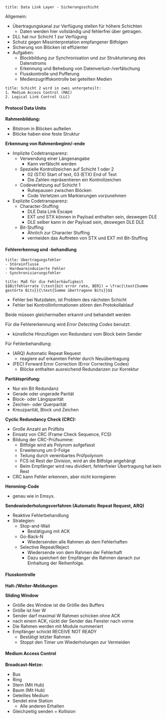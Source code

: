 ```ad-abstract
title: Data Link Layer - Sicherungsschicht
```

Allgemein:
- Übertragungskanal zur Verfügung stellen für höhere Schichten
	- Daten werden hier vollständig und fehlerfrei über getragen.
- DLL hat nur Schicht 1 zur Verfügung
- Schutz gegen Missinterpretation empfangener Bitfolgen
- Sicherung von Blöcken ist effizienter
- Aufgaben:
	- Blockbildung zur Synchronisation und zur Strukturierung des Datenstroms
	- Erkennung und Behebung von Datenverlust-/verfälschung
	- Flusskontrolle und Pufferung
	- Medienzugriffskontrolle bei geteilten Medien

```ad-abstract
title: Schicht 2 wird in zwei untergeteilt:
1. Medium Access Control (MAC)
2. Logical Link Control (LLC)
```

#### Protocol Data Units

**Rahmenbildung:**
- Bitstrom in Blöcken aufteilen
- Blöcke haben eine feste Struktur

**Erkennung von Rahmenbeginn/-ende**
- Implizite Codetransparenz:
	- Verwendung einer Längenangabe
		- Kann verfälscht werden
	- Spezielle Kontrollzeichen auf Schicht 1 oder 2
		- 02 (STX) Start of text, 03 (ETX) End of Text
		- Die Zahlen repräsentieren ein Kontrollzeichen
	- Codeverletzung auf Schicht 1
		- Ruhepausen zwischen Blöcken
		- Code Verletzen um Markierungen vorzunehmen
- Explizite Codetransparenz:
	- Character-Stuffing
		- DLE Data Link Escape
		- EXT und STX können in Payload enthalten sein, deswegen DLE
		- DLE selber kann in der Payload sein, deswegen DLE DLE
	- Bit-Stuffing
		- Ähnlich zur Character Stuffing
		- vermeiden das Auftreten von STX und EXT mit Bit-Stuffing

#### Fehlererkennug und -behandlung

```ad-note
title: Übertragungsfehler
- Störeinflusse
- Hardwareinduzierte Fehler
- Synchronisierungsfehler
```

```ad-info
title: Maß für die Fehlerhäufigkeit
$$Bitfehlerrate (\text{bit error rate, BER}) = \frac{\text{Summe gestörte Bits}}{\text{Summe übertragene Bits}}$$
```

- Fehler bei Nutzdaten, ist Problem des nächsten Schicht
- Fehler bei Kontrollinformationen stören den Protokollablauf

Beide müssen gleichermaßen erkannt und behandelt werden

Für die Fehlererkennung wird *Error Detecting Codes* benutzt:
- künstliche Hinzufügen von Redundanz vom Block beim Sender

Für Fehlerbehandlung:
- (ARQ) Automatic Repeat Request
	- reagiere auf erkannten Fehler durch Neuübertragung
- (FEC) Forward Error Correction (Error Correcting Codes)
	- Blöcke enthalten ausreichend Redundanzen zur Korrektur

**Paritätsprüfung:**
- Nur ein Bit Redundanz
- Gerade oder ungerade Parität
- Block- oder Längsparität
- Zeichen- oder Querparität
- Kreuzparität, Block und Zeichen

**Cyclic Redundancy Check (CRC):**
- Große Anzahl an Prüfbits
- Einsatz von CRC (Frame Check Sequence, FCS)
- Bildung der CRC-Prüfsumme:
	- Bitfolge wird als Polynom aufgefasst
	- Erweiterung um 0-Folge
	- Teilung durch vereinbartes Prüfpolynom
	- FCS ist Rest der Division, wird an die Bitfolge angehängt
	- Beim Empfänger wird neu dividiert, fehlerfreier Übertragung hat kein Rest
- CRC kann Fehler erkennen, aber nicht korregieren

**Hemming-Code**
- genau wie in Emsys.

**Sendewiederholungsverfahren (Automatic Repeat Request, ARQ)**
- Reaktive Fehlerbehandlung 
- Strategien:
	- Stop-and-Wait
		- Bestätigung mit ACK
	- Go-Back-N
		- Wiedersenden alle Rahmen ab dem Fehlerhaften
	- Selective Repeat/Reject
		- Wiedersende von dem Rahmen der Fehlerhaft
		- Dazu speichert der Empfänger die Rahmen danach zur Einhaltung der Reihenfolge.

#### Flusskontrolle

**Halt-/Weiter-Meldungen**

**Sliding Window**
- Größe des Window ist die Größe des Buffers
- Größe ist hier W
- Sender darf maximal W Rahmen schicken ohne ACK
- nach einem ACK, rückt der Sender das Fenster nach vorne
- Die Rahmen werden mit Module nummeriert 
- Empfänger schickt RECEIVE NOT READY
	- Bestätigt letzter Rahmen
	- Stoppt den Timer um Wiederholungen zur Vermeiden

#### Medium Access Control

**Broadcast-Netze:**
- Bus
- Ring
- Stern (Mit Hub)
- Baum (Mit Hub)
- Geteiltes Medium
- Sendet eine Station
	- Alle anderen Erhalten
- Gleichzeitig senden = Kollision